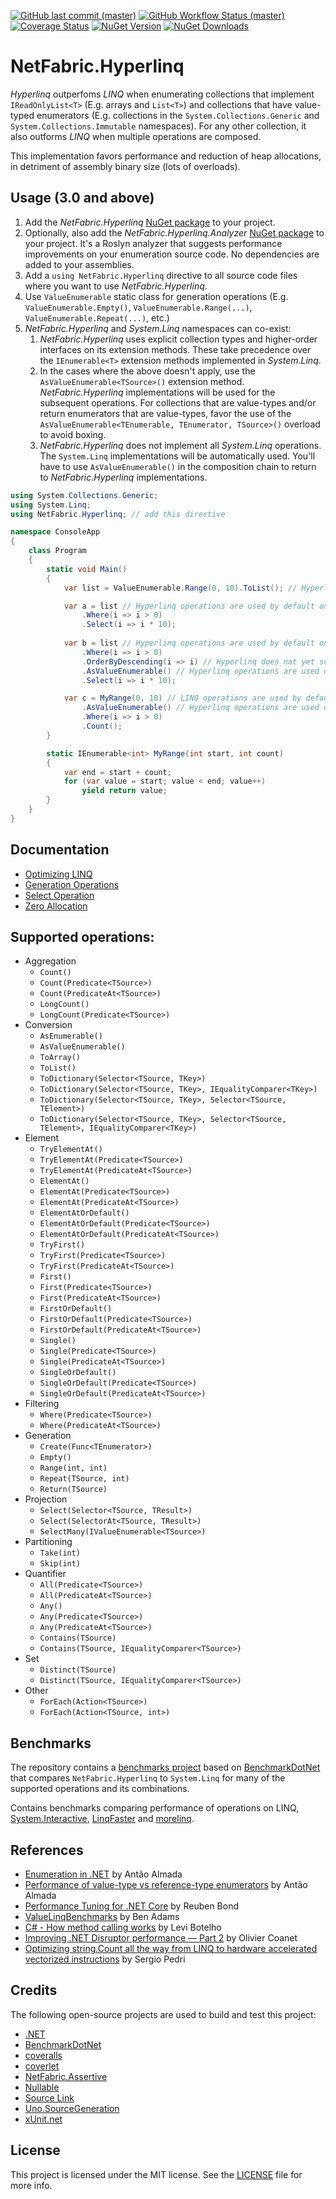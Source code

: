 [![GitHub last commit (master)](https://img.shields.io/github/last-commit/NetFabric/NetFabric.Hyperlinq/master)](https://github.com/NetFabric/NetFabric.Hyperlinq/commits/master)
[![GitHub Workflow Status (master)](https://img.shields.io/github/workflow/status/NetFabric/NetFabric.Hyperlinq/.NET%20Core/master)](https://github.com/NetFabric/NetFabric.Hyperlinq/actions)
[![Coverage Status](https://coveralls.io/repos/github/NetFabric/NetFabric.Hyperlinq/badge.svg?branch=master)](https://coveralls.io/github/NetFabric/NetFabric.Hyperlinq?branch=master)
[![NuGet Version](https://img.shields.io/nuget/v/NetFabric.Hyperlinq.svg)](https://www.nuget.org/packages/NetFabric.Hyperlinq/)
[![NuGet Downloads](https://img.shields.io/nuget/dt/NetFabric.Hyperlinq.svg)](https://www.nuget.org/packages/NetFabric.Hyperlinq/)


# NetFabric.Hyperlinq

*Hyperlinq* outperfoms *LINQ* when enumerating collections that implement `IReadOnlyList<T>` (E.g. arrays and `List<T>`) and collections that have value-typed enumerators (E.g. collections in the `System.Collections.Generic` and `System.Collections.Immutable` namespaces). For any other collection, it also outforms *LINQ* when multiple operations are composed.

This implementation favors performance and reduction of heap allocations, in detriment of assembly binary size (lots of overloads).

## Usage (3.0 and above)

1. Add the *NetFabric.Hyperlinq* [NuGet package](https://www.nuget.org/packages/NetFabric.Hyperlinq/) to your project.
1. Optionally, also add the *NetFabric.Hyperlinq.Analyzer* [NuGet package](https://www.nuget.org/packages/NetFabric.Hyperlinq.Analyzer/) to your project. It's a Roslyn analyzer that suggests performance improvements on your enumeration source code. No dependencies are added to your assemblies.
1. Add a `using NetFabric.Hyperlinq` directive to all source code files where you want to use *NetFabric.Hyperlinq*.
1. Use `ValueEnumerable` static class for generation operations (E.g. `ValueEnumerable.Empty()`, `ValueEnumerable.Range(...)`, `ValueEnumerable.Repeat(...)`, etc.)
1. *NetFabric.Hyperlinq* and *System.Linq* namespaces can co-exist: 
   1. *NetFabric.Hyperlinq* uses explicit collection types and higher-order interfaces on its extension methods. These take precedence over the `IEnumerable<T>` extension methods implemented in *System.Linq*.
   1. In the cases where the above doesn't apply, use the `AsValueEnumerable<TSource>()` extension method. *NetFabric.Hyperlinq* implementations will be used for the subsequent operations. For collections that are value-types and/or return enumerators that are value-types, favor the use of the `AsValueEnumerable<TEnumerable, TEnumerator, TSource>()` overload to avoid boxing.
   1. *NetFabric.Hyperlinq* does not implement all *System.Linq* operations. The `System.Linq` implementations will be automatically used. You'll have to use `AsValueEnumerable()` in the composition chain to return to *NetFabric.Hyperlinq* implementations.

```csharp
using System.Collections.Generic;
using System.Linq;
using NetFabric.Hyperlinq; // add this directive

namespace ConsoleApp
{
    class Program
    {
        static void Main()
        {
            var list = ValueEnumerable.Range(0, 10).ToList(); // Hyperlinq operations are used

            var a = list // Hyperlinq operations are used by default on List<>
                .Where(i => i > 0) 
                .Select(i => i * 10);
            
            var b = list // Hyperlinq operations are used by default on List<>
                .Where(i => i > 0) 
                .OrderByDescending(i => i) // Hyperlinq does not yet support this operation so LINQ is used
                .AsValueEnumerable() // Hyperlinq operations are used on subsequent operations
                .Select(i => i * 10);

            var c = MyRange(0, 10) // LINQ operations are used by default on IEnumerable<>
                .AsValueEnumerable() // Hyperlinq operations are used on subsequent operations
                .Where(i => i > 0)
                .Count();
        }

        static IEnumerable<int> MyRange(int start, int count)
        {
            var end = start + count;
            for (var value = start; value < end; value++)
                yield return value;
        }
    }
}
```


## Documentation

- [Optimizing LINQ](https://medium.com/@antao.almada/netfabric-hyperlinq-optimizing-linq-348e02566cef)
- [Generation Operations](https://medium.com/@antao.almada/netfabric-hyperlinq-generation-operations-6530826a70ca)
- [Select Operation](https://medium.com/@antao.almada/netfabric-hyperlinq-select-operation-e4ac2bbfb187)
- [Zero Allocation](https://medium.com/@antao.almada/netfabric-hyperlinq-zero-allocation-fe5d0dd6b1a6)

## Supported operations:

- Aggregation
  - `Count()`
  - `Count(Predicate<TSource>)`
  - `Count(PredicateAt<TSource>)`
  - `LongCount()`
  - `LongCount(Predicate<TSource>)`
- Conversion
  - `AsEnumerable()`
  - `AsValueEnumerable()`
  - `ToArray()`
  - `ToList()`
  - `ToDictionary(Selector<TSource, TKey>)`
  - `ToDictionary(Selector<TSource, TKey>, IEqualityComparer<TKey>)`
  - `ToDictionary(Selector<TSource, TKey>, Selector<TSource, TElement>)`
  - `ToDictionary(Selector<TSource, TKey>, Selector<TSource, TElement>, IEqualityComparer<TKey>)`
- Element
  - `TryElementAt()`
  - `TryElementAt(Predicate<TSource>)`
  - `TryElementAt(PredicateAt<TSource>)`
  - `ElementAt()`
  - `ElementAt(Predicate<TSource>)`
  - `ElementAt(PredicateAt<TSource>)`
  - `ElementAtOrDefault()`
  - `ElementAtOrDefault(Predicate<TSource>)`
  - `ElementAtOrDefault(PredicateAt<TSource>)`
  - `TryFirst()`
  - `TryFirst(Predicate<TSource>)`
  - `TryFirst(PredicateAt<TSource>)`
  - `First()`
  - `First(Predicate<TSource>)`
  - `First(PredicateAt<TSource>)`
  - `FirstOrDefault()`
  - `FirstOrDefault(Predicate<TSource>)`
  - `FirstOrDefault(PredicateAt<TSource>)`
  - `Single()`
  - `Single(Predicate<TSource>)`
  - `Single(PredicateAt<TSource>)`
  - `SingleOrDefault()`
  - `SingleOrDefault(Predicate<TSource>)`
  - `SingleOrDefault(PredicateAt<TSource>)`
- Filtering
  - `Where(Predicate<TSource>)`
  - `Where(PredicateAt<TSource>)`
- Generation
  - `Create(Func<TEnumerator>)`
  - `Empty()`
  - `Range(int, int)`
  - `Repeat(TSource, int)`
  - `Return(TSource)`
- Projection
  - `Select(Selector<TSource, TResult>)`
  - `Select(SelectorAt<TSource, TResult>)`
  - `SelectMany(IValueEnumerable<TSource>)`
- Partitioning
  - `Take(int)`
  - `Skip(int)`
- Quantifier
  - `All(Predicate<TSource>)`
  - `All(PredicateAt<TSource>)`
  - `Any()`
  - `Any(Predicate<TSource>)`
  - `Any(PredicateAt<TSource>)`
  - `Contains(TSource)`
  - `Contains(TSource, IEqualityComparer<TSource>)`
- Set
  - `Distinct(TSource)`
  - `Distinct(TSource, IEqualityComparer<TSource>)`
- Other
  - `ForEach(Action<TSource>)`
  - `ForEach(Action<TSource, int>)`

## Benchmarks

The repository contains a [benchmarks project](https://github.com/NetFabric/NetFabric.Hyperlinq/tree/master/NetFabric.Hyperlinq.Benchmarks) based on [BenchmarkDotNet](https://benchmarkdotnet.org) that compares `NetFabric.Hyperlinq` to `System.Linq` for many of the supported operations and its combinations.

Contains benchmarks comparing performance of operations on LINQ, [System.Interactive](https://github.com/dotnet/reactive), [LinqFaster](https://github.com/jackmott/LinqFaster) and [morelinq](https://morelinq.github.io/).

## References

- [Enumeration in .NET](https://blog.usejournal.com/enumeration-in-net-d5674921512e) by Antão Almada
- [Performance of value-type vs reference-type enumerators](https://medium.com/@antao.almada/performance-of-value-type-vs-reference-type-enumerators-820ab1acc291) by Antão Almada
- [Performance Tuning for .NET Core](https://reubenbond.github.io/posts/dotnet-perf-tuning) by Reuben Bond
- [ValueLinqBenchmarks](https://gist.github.com/benaadams/294cbd41ec1179638cb4b5495a15accf) by Ben Adams
- [C# - How method calling works](http://www.levibotelho.com/development/how-method-calling-works/) by Levi Botelho
- [Improving .NET Disruptor performance — Part 2](https://medium.com/@ocoanet/improving-net-disruptor-performance-part-2-5bf456cd595f) by Olivier Coanet
- [Optimizing string.Count all the way from LINQ to hardware accelerated vectorized instructions](https://medium.com/@SergioPedri/optimizing-string-count-all-the-way-from-linq-to-hardware-accelerated-vectorized-instructions-186816010ad9) by Sergio Pedri 

## Credits

The following open-source projects are used to build and test this project:

- [.NET](https://github.com/dotnet)
- [BenchmarkDotNet](https://benchmarkdotnet.org/)
- [coveralls](https://coveralls.io)
- [coverlet](https://github.com/tonerdo/coverlet)
- [NetFabric.Assertive](https://github.com/NetFabric/NetFabric.Assertive)
- [Nullable](https://github.com/manuelroemer/Nullable)
- [Source Link](https://github.com/dotnet/sourcelink)
- [Uno.SourceGeneration](https://github.com/unoplatform/Uno.SourceGeneration)
- [xUnit.net](https://xunit.net/)

## License

This project is licensed under the MIT license. See the [LICENSE](LICENSE.txt) file for more info.
